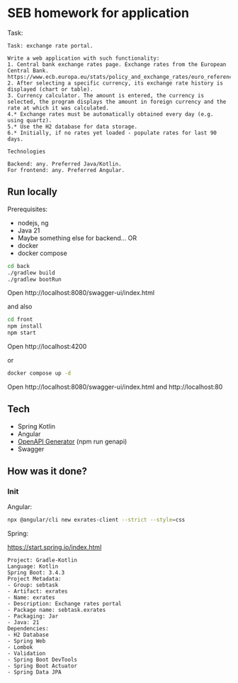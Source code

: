 # SEB homework for application

Task:
```
Task: exchange rate portal.

Write a web application with such functionality:
1. Central bank exchange rates page. Exchange rates from the European Central Bank. https://www.ecb.europa.eu/stats/policy_and_exchange_rates/euro_reference_exchange_rates/html/index.en.html
2. After selecting a specific currency, its exchange rate history is displayed (chart or table).
3. Currency calculator. The amount is entered, the currency is selected, the program displays the amount in foreign currency and the rate at which it was calculated.
4.* Exchange rates must be automatically obtained every day (e.g. using quartz).
5.* Use the H2 database for data storage.
6.* Initially, if no rates yet loaded - populate rates for last 90 days.

Technologies

Backend: any. Preferred Java/Kotlin.
For frontend: any. Preferred Angular.
```

## Run locally

Prerequisites:
- nodejs, ng
- Java 21
- Maybe something else for backend...
OR
- docker
- docker compose

```bash
cd back
./gradlew build
./gradlew bootRun
```
Open http://localhost:8080/swagger-ui/index.html

and also

```bash
cd front
npm install
npm start
```
Open http://localhost:4200

or
```bash
docker compose up -d
```
Open http://localhost:8080/swagger-ui/index.html and http://localhost:80

## Tech
- Spring Kotlin
- Angular
- [OpenAPI Generator](https://openapi-generator.tech/) (npm run genapi)
- Swagger

## How was it done?

### Init

Angular:

```bash
npx @angular/cli new exrates-client --strict --style=css
```

Spring:

https://start.spring.io/index.html

```
Project: Gradle-Kotlin
Language: Kotlin
Spring Boot: 3.4.3
Project Metadata:
- Group: sebtask
- Artifact: exrates
- Name: exrates
- Description: Exchange rates portal
- Package name: sebtask.exrates
- Packaging: Jar
- Java: 21
Dependencies:
- H2 Database
- Spring Web
- Lombok
- Validation
- Spring Boot DevTools
- Spring Boot Actuator
- Spring Data JPA
```
